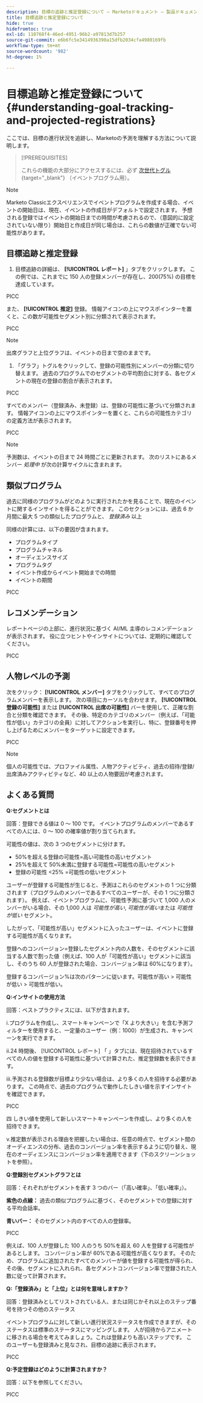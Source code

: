 ```yaml
---
description: 目標の追跡と推定登録について — Marketoドキュメント — 製品ドキュメント
title: 目標追跡と推定登録について
hide: true
hidefromtoc: true
exl-id: 110768f4-46ed-4951-96b2-a97813d7b257
source-git-commit: e6b6fc5e3414936390a15dfb2034cfa4980169fb
workflow-type: tm+mt
source-wordcount: '982'
ht-degree: 1%

---
```


# 目標追跡と推定登録について {#understanding-goal-tracking-and-projected-registrations}

ここでは、目標の進行状況を追跡し、Marketoの予測を理解する方法について説明します。

>[!PREREQUISITES]
>
>これらの機能の大部分にアクセスするには、必ず [次世代トグル](/help/marketo/product-docs/marketo-engage-next-generation-experience/toggle-switch.md){target=&quot;_blank&quot;} （イベントプログラム用）。

>[!NOTE]
>
>Marketo Classicエクスペリエンスでイベントプログラムを作成する場合、イベントの開始日は、現在、イベントの作成日がデフォルトで設定されます。 予想される登録ではイベントの開始日までの時間が考慮されるので、（意図的に設定されていない限り）開始日と作成日が同じ場合は、これらの数値が正確でない可能性があります。

## 目標追跡と推定登録

1. 目標追跡の詳細は、 **[!UICONTROL レポート]** 」タブをクリックします。 この例では、これまでに 150 人の登録メンバーが存在し、200(75%) の目標を達成しています。

PICC

また、 **[!UICONTROL 推定]** 登録。 情報アイコンの上にマウスポインターを置くと、この数が可能性セグメント別に分類されて表示されます。

PICC

>[!NOTE]
>
>出席グラフと上位グラフは、イベントの日まで空のままです。

1. 「グラフ」トグルをクリックして、登録の可能性別にメンバーの分類に切り替えます。 過去のプログラムでのセグメントの平均割合に対する、各セグメントの現在の登録の割合が表示されます。

PICC

すべてのメンバー（登録済み、未登録）は、登録の可能性に基づいて分類されます。 情報アイコンの上にマウスポインターを置くと、これらの可能性カテゴリの定義方法が表示されます。

PICC

>[!NOTE]
>
>予測数は、イベントの日まで 24 時間ごとに更新されます。 次のリストにあるメンバー _処理中_ が次の計算サイクルに含まれます。

## 類似プログラム

過去に同様のプログラムがどのように実行されたかを見ることで、現在のイベントに関するインサイトを得ることができます。 このセクションには、過去 6 か月間に最大 5 つの類似したプログラムと、 _登録済み_ 以上

同様の計算には、以下の要因が含まれます。

* プログラムタイプ
* プログラムチャネル
* オーディエンスサイズ
* プログラムタグ
* イベント作成からイベント開始までの時間
* イベントの期間

PICC

## レコメンデーション

レポートページの上部に、進行状況に基づく AI/ML 主導のレコメンデーションが表示されます。 役に立つヒントやインサイトについては、定期的に確認してください。

PICC

## 人物レベルの予測

次をクリック： **[!UICONTROL メンバー]** タブをクリックして、すべてのプログラムメンバーを表示します。 次の項目にカーソルを合わせます。 **[!UICONTROL 登録の可能性]** または **[!UICONTROL 出席の可能性]** バーを使用して、正確な割合と分類を確認できます。 その後、特定のカテゴリのメンバー（例えば、「可能性が低い」カテゴリの全員）に対してアクションを実行し、特に、登録番号を押し上げるためにメンバーをターゲットに設定できます。

PICC

>[!NOTE]
>
>個人の可能性では、プロファイル属性、人物アクティビティ、過去の招待/登録/出席済みアクティビティなど、40 以上の人物要因が考慮されます。

## よくある質問

**Q:セグメントとは**

回答：登録できる値は 0 ～ 100 です。 イベントプログラムのメンバーであるすべての人には、0 ～ 100 の確率値が割り当てられます。

可能性の値は、次の 3 つのセグメントに分けます。

* 50%を超える登録の可能性=高い可能性の高いセグメント
* 25%を超えて 50%未満に登録する可能性=可能性の高いセグメント
* 登録の可能性 &lt;25% =可能性の低いセグメント

ユーザーが登録する可能性が生じると、予測はこれらのセグメントの 1 つに分類されます（プログラムのメンバーであるすべてのユーザーが、その 1 つに分類されます）。 例えば、イベントプログラムに、可能性予測に基づいて 1,000 人のメンバーがいる場合、その 1,000 人は _可能性が高い_, _可能性が高い_&#x200B;または _可能性が低い_ セグメント。

したがって、「可能性が高い」セグメントに入ったユーザーは、イベントに登録する可能性が高くなります。

登録へのコンバージョン=登録したセグメント内の人数を、そのセグメントに該当する人数で割った値（例えば、100 人が「可能性が高い」セグメントに該当し、そのうち 60 人が登録された場合、コンバージョン率は 60%になります）。

登録するコンバージョン%は次のパターンに従います。可能性が高い > 可能性が低い > 可能性が低い。

**Q:インサイトの使用方法**

回答：ベストプラクティスには、以下が含まれます。

i.プログラムを作成し、スマートキャンペーンで「X より大きい」を含む予測フィルターを使用すると、一定量のユーザー（例：1000）が生成され、キャンペーンを実行できます。

ii.24 時間後、 [!UICONTROL レポート] 「 」タブには、現在招待されているすべての人の値を登録する可能性に基づいて計算された、推定登録数を表示できます。

iii.予測される登録数が目標より少ない場合は、より多くの人を招待する必要があります。 この時点で、過去のプログラムで動作したしきい値を示すインサイトを確認できます。

PICC

四 しきい値を使用して新しいスマートキャンペーンを作成し、より多くの人を招待できます。

v.推定数が表示される理由を把握したい場合は、任意の時点で、セグメント間のオーディエンスの分布、過去のコンバージョン率を表示するように切り替え、現在のオーディエンスにコンバージョン率を適用できます（下のスクリーンショットを参照）。

**Q:登録別セグメントグラフとは**

回答：それぞれがセグメントを表す 3 つのバー（「高い確率」、「低い確率」）。

**紫色の点線：** 過去の類似プログラムに基づく、そのセグメントでの登録に対する平均会話率。

**青いバー：** そのセグメント内のすべての人の登録率。

PICC

例えば、100 人が登録した 100 人のうち 50%を超え 60 人を登録する可能性があるとします。 コンバージョン率が 60%である可能性が高くなります。 そのため、プログラムに追加されたすべてのメンバーが値を登録する可能性が得られ、その後、セグメントに入れられ、各セグメントコンバージョン率で登録された人数に従って計算されます。

**Q:「登録済み」と「上位」とは何を意味しますか？**

回答：登録済みとしてリストされている人、または同じかそれ以上のステップ番号を持つその他のステータス

イベントプログラムに対して新しい進行状況ステータスを作成できますが、そのステータスは標準のステータスにマッピングします。 人が招待からアニメートに移される場合を考えてみましょう。これは登録よりも高いステップです。 このユーザーも登録済みと見なされ、目標の追跡に表示されます。

PICC

**Q:予定登録はどのように計算されますか？**

回答：以下を参照してください。

PICC
